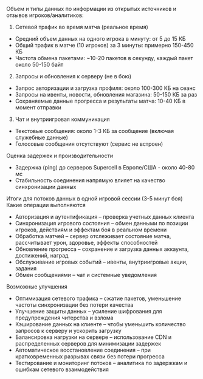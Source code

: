 Объем и типы данных по информации из открытых источников и отзывов игроков/аналитиков:

1. Сетевой трафик во время матча (реальное время)

- Средний объем данных на одного игрока в минуту: от 5 до 15 КБ
- Общий трафик в матче (10 игроков) за 3 минуты: примерно 150-450 КБ
- Частота обмена пакетами: ~10-20 пакетов в секунду, каждый пакет около 50-150 байт

2. Запросы и обновления к серверу (не в бою)

- Запрос авторизации и загрузка профиля: около 100-300 КБ на сеанс
- Запросы на ивенты, новости, обновления магазина: 50-150 КБ за раз
- Сохраняемые данные прогресса и результаты матча: 10-40 КБ в момент отправки

3. Чат и внутриигровая коммуникация

- Текстовые сообщения: около 1-3 КБ за сообщение (включая служебные данные)
- Голосовые сообщения отсутствуют (сервис не встроен)

Оценка задержек и производительности

- Задержка (ping) до серверов Supercell в Европе/США - около 40-80 мс
- Стабильность соединения напрямую влияет на качество синхронизации данных

Итоги для потоков данных в одной игровой сессии (3-5 минут боя)
Какие операции выполняются

- Авторизация и аутентификация – проверка учетных данных клиента
- Синхронизация игрового состояния – обмен данными по позиции игроков, действиям и эффектам боя в реальном времени
- Обработка матчей – сервер отслеживает состояние матча, рассчитывает урон, здоровье, эффекты способностей
- Обновление прогресса – сохранение и загрузка данных аккаунта, достижений, наград
- Обслуживание игровых событий – ивенты, внутриигровые акции, задания
- Обмен сообщениями – чат и системные уведомления

Возможные улучшения

- Оптимизация сетевого трафика – сжатие пакетов, уменьшение частоты синхронизации без потери качества
- Улучшение защиты данных – усиление шифрования для предупреждения читерства и взлома
- Кэширование данных на клиенте – чтобы уменьшить количество запросов к серверу и ускорить загрузку
- Балансировка нагрузки на сервере – использование CDN и распределенных серверов для минимизации задержек
- Автоматическое восстановление соединения – при кратковременных разрывах связи без потери прогресса
- Тестирование и мониторинг потоков – аналитика по задержкам и ошибкам сетевого взаимодействия
